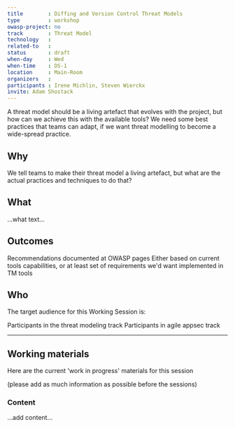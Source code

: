 ```yaml
---
title        : Diffing and Version Control Threat Models
type         : workshop
owasp-project: no
track        : Threat Model
technology   :
related-to   :
status       : draft
when-day     : Wed
when-time    : DS-1
location     : Main-Room
organizers   :
participants : Irene Michlin, Steven Wierckx
invite: Adam Shostack
---
```


A threat model should be a living artefact that evolves with the project, but how can we achieve this with the available tools?
We need some best practices that teams can adapt, if we want threat modelling to become a wide-spread practice.

## Why

We tell teams to make their threat model a living artefact, but what are the actual practices and techniques to do that?

## What

...what text...

## Outcomes

Recommendations documented at OWASP pages
Either based on current tools capabilities, or at least set of requirements we'd want implemented in TM tools

## Who

The target audience for this Working Session is:

Participants in the threat modeling track
Participants in agile appsec track

--- 

## Working materials

Here are the current 'work in progress' materials for this session 

(please add as much information as possible before the sessions)

### Content

...add content...
